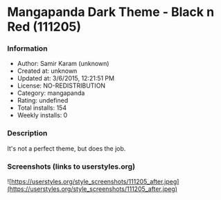# Mangapanda Dark Theme - Black n Red (111205)

### Information
- Author: Samir Karam (unknown)
- Created at: unknown
- Updated at: 3/6/2015, 12:21:51 PM
- License: NO-REDISTRIBUTION
- Category: mangapanda
- Rating: undefined
- Total installs: 154
- Weekly installs: 0


### Description
It's not a perfect theme, but does the job.


### Screenshots (links to userstyles.org)
![https://userstyles.org/style_screenshots/111205_after.jpeg](https://userstyles.org/style_screenshots/111205_after.jpeg)


